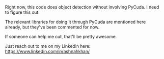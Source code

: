 Right now, this code does object detection without involving PyCuda. I need to figure this out.

The relevant libraries for doing it through PyCuda are mentioned here already, but they've been commented for now.

If someone can help me out, that'll be pretty awesome.

Just reach out to me on my LinkedIn here: https://www.linkedin.com/in/ashnahkhan/
